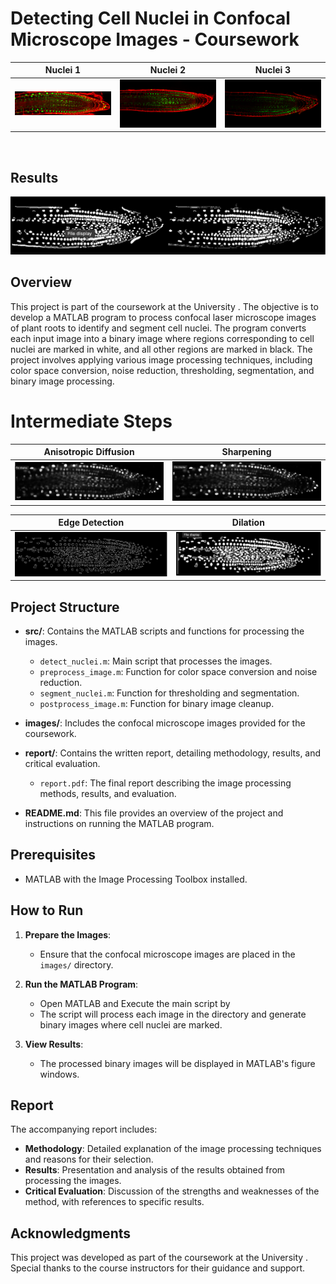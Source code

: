 # Detecting Cell Nuclei in Confocal Microscope Images -  Coursework

| Nuclei 1 | Nuclei 2 | Nuclei 3 |
|----------------|---------|-----------|
| ![Nuclei 1](imgs/StackNinja1.png) | ![Nuclei 3](imgs/StackNinja2.png) | ![Nuclei 13](imgs/StackNinja3.png) |

<br>

## Results 

![Results](results_img/results.png)



## Overview

This project is part of the coursework at the University  . The objective is to develop a MATLAB program to process confocal laser microscope images of plant roots to identify and segment cell nuclei. The program converts each input image into a binary image where regions corresponding to cell nuclei are marked in white, and all other regions are marked in black. The project involves applying various image processing techniques, including color space conversion, noise reduction, thresholding, segmentation, and binary image processing.

# Intermediate Steps

| Anisotropic Diffusion | Sharpening  | 
|----------------|---------|
| ![Anisotropic Diffusion](results_img/diffusion.png) | ![Sharpening](results_img/sharpening.png) | 

| Edge Detection  | Dilation  | 
|----------------|---------|
| ![Edge Detection](results_img/edge-detection.png) |![Dilation](results_img/dilation.png)| 

## Project Structure

- **src/**: Contains the MATLAB scripts and functions for processing the images.
  - `detect_nuclei.m`: Main script that processes the images.
  - `preprocess_image.m`: Function for color space conversion and noise reduction.
  - `segment_nuclei.m`: Function for thresholding and segmentation.
  - `postprocess_image.m`: Function for binary image cleanup.

- **images/**: Includes the confocal microscope images provided for the coursework.

- **report/**: Contains the written report, detailing methodology, results, and critical evaluation.
  - `report.pdf`: The final report describing the image processing methods, results, and evaluation.

- **README.md**: This file provides an overview of the project and instructions on running the MATLAB program.

## Prerequisites

- MATLAB with the Image Processing Toolbox installed.

## How to Run

1. **Prepare the Images**:
   - Ensure that the confocal microscope images are placed in the `images/` directory.

2. **Run the MATLAB Program**:
   - Open MATLAB and Execute the main script by
   - The script will process each image in the directory and generate binary images where cell nuclei are marked.

3. **View Results**:
   - The processed binary images will be displayed in MATLAB's figure windows.


## Report

The accompanying report includes:
- **Methodology**: Detailed explanation of the image processing techniques and reasons for their selection.
- **Results**: Presentation and analysis of the results obtained from processing the images.
- **Critical Evaluation**: Discussion of the strengths and weaknesses of the method, with references to specific results.

## Acknowledgments

This project was developed as part of the coursework at the University  . Special thanks to the course instructors for their guidance and support.

